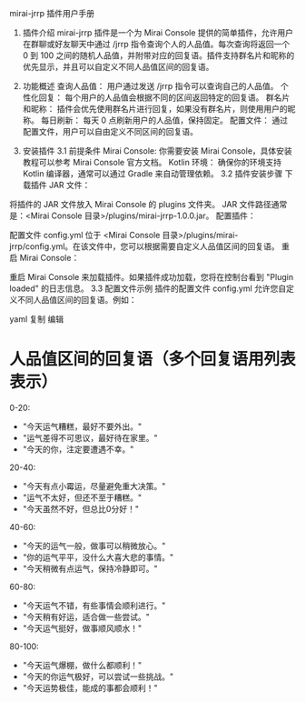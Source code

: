 mirai-jrrp 插件用户手册
1. 插件介绍
mirai-jrrp 插件是一个为 Mirai Console 提供的简单插件，允许用户在群聊或好友聊天中通过 /jrrp 指令查询个人的人品值。每次查询将返回一个 0 到 100 之间的随机人品值，并附带对应的回复语。插件支持群名片和昵称的优先显示，并且可以自定义不同人品值区间的回复语。

2. 功能概述
查询人品值： 用户通过发送 /jrrp 指令可以查询自己的人品值。
个性化回复： 每个用户的人品值会根据不同的区间返回特定的回复语。
群名片和昵称： 插件会优先使用群名片进行回复，如果没有群名片，则使用用户的昵称。
每日刷新： 每天 0 点刷新用户的人品值，保持固定。
配置文件： 通过配置文件，用户可以自由定义不同区间的回复语。
3. 安装插件
3.1 前提条件
Mirai Console: 你需要安装 Mirai Console，具体安装教程可以参考 Mirai Console 官方文档。
Kotlin 环境： 确保你的环境支持 Kotlin 编译器，通常可以通过 Gradle 来自动管理依赖。
3.2 插件安装步骤
下载插件 JAR 文件：

将插件的 JAR 文件放入 Mirai Console 的 plugins 文件夹。
JAR 文件路径通常是：<Mirai Console 目录>/plugins/mirai-jrrp-1.0.0.jar。
配置插件：

配置文件 config.yml 位于 <Mirai Console 目录>/plugins/mirai-jrrp/config.yml。在该文件中，您可以根据需要自定义人品值区间的回复语。
重启 Mirai Console：

重启 Mirai Console 来加载插件。如果插件成功加载，您将在控制台看到 "Plugin loaded" 的日志信息。
3.3 配置文件示例
插件的配置文件 config.yml 允许您自定义不同人品值区间的回复语。例如：

yaml
复制
编辑
# 人品值区间的回复语（多个回复语用列表表示）
0-20:
  - "今天运气糟糕，最好不要外出。"
  - "运气差得不可思议，最好待在家里。"
  - "今天的你，注定要遭遇不幸。"

20-40:
  - "今天有点小霉运，尽量避免重大决策。"
  - "运气不太好，但还不至于糟糕。"
  - "今天虽然不好，但总比0分好！"

40-60:
  - "今天的运气一般，做事可以稍微放心。"
  - "你的运气平平，没什么大喜大悲的事情。"
  - "今天稍微有点运气，保持冷静即可。"

60-80:
  - "今天运气不错，有些事情会顺利进行。"
  - "今天稍有好运，适合做一些尝试。"
  - "今天运气挺好，做事顺风顺水！"

80-100:
  - "今天运气爆棚，做什么都顺利！"
  - "今天的你运气极好，可以尝试一些挑战。"
  - "今天运势极佳，能成的事都会顺利！"